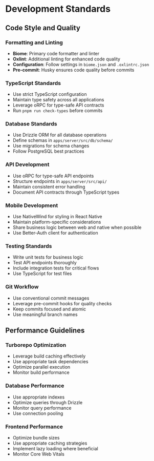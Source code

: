 # Development Standards

## Code Style and Quality

### Formatting and Linting
- **Biome**: Primary code formatter and linter
- **Oxlint**: Additional linting for enhanced code quality
- **Configuration**: Follow settings in `biome.json` and `.oxlintrc.json`
- **Pre-commit**: Husky ensures code quality before commits

### TypeScript Standards
- Use strict TypeScript configuration
- Maintain type safety across all applications
- Leverage oRPC for type-safe API contracts
- Run `pnpm run check-types` before commits

### Database Standards
- Use Drizzle ORM for all database operations
- Define schemas in `apps/server/src/db/schema/`
- Use migrations for schema changes
- Follow PostgreSQL best practices

### API Development
- Use oRPC for type-safe API endpoints
- Structure endpoints in `apps/server/src/api/`
- Maintain consistent error handling
- Document API contracts through TypeScript types

### Mobile Development
- Use NativeWind for styling in React Native
- Maintain platform-specific considerations
- Share business logic between web and native when possible
- Use Better-Auth client for authentication

### Testing Standards
- Write unit tests for business logic
- Test API endpoints thoroughly
- Include integration tests for critical flows
- Use TypeScript for test files

### Git Workflow
- Use conventional commit messages
- Leverage pre-commit hooks for quality checks
- Keep commits focused and atomic
- Use meaningful branch names

## Performance Guidelines

### Turborepo Optimization
- Leverage build caching effectively
- Use appropriate task dependencies
- Optimize parallel execution
- Monitor build performance

### Database Performance
- Use appropriate indexes
- Optimize queries through Drizzle
- Monitor query performance
- Use connection pooling

### Frontend Performance
- Optimize bundle sizes
- Use appropriate caching strategies
- Implement lazy loading where beneficial
- Monitor Core Web Vitals